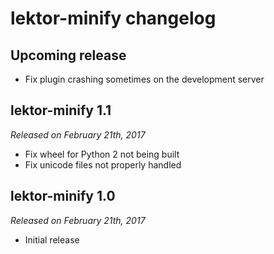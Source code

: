 # lektor-minify changelog

## Upcoming release

* Fix plugin crashing sometimes on the development server

## lektor-minify 1.1

_Released on February 21th, 2017_

* Fix wheel for Python 2 not being built
* Fix unicode files not properly handled

## lektor-minify 1.0

_Released on February 21th, 2017_

* Initial release
